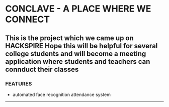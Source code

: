 # CONCLAVE - A PLACE WHERE WE CONNECT
This is the project which we came up on HACKSPIRE
Hope this will be helpful for several college students and will become a meeting application where students and teachers can connduct their classes
---
### **FEATURES**
- automated face recognition attendance system
 ----